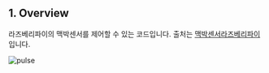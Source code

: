 ## 1. Overview

라즈베리파이의 맥박센서를 제어할 수 있는 코드입니다. 출처는
[맥박센서라즈베리파이](https://github.com/WorldFamousElectronics/Raspberry_Pi/tree/master/PulseSensor_C_Pi)
입니다.

![pulse](/home/tw/바탕화면/purlse.png)
